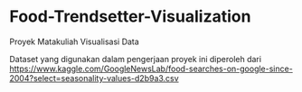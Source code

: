 # Food-Trendsetter-Visualization
Proyek Matakuliah Visualisasi Data


Dataset yang digunakan dalam pengerjaan proyek ini diperoleh dari
https://www.kaggle.com/GoogleNewsLab/food-searches-on-google-since-2004?select=seasonality-values-d2b9a3.csv
